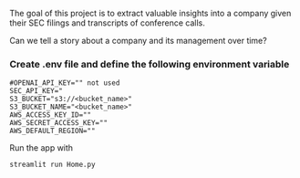 The goal of this project is to extract valuable insights into a company given their SEC filings and transcripts of conference calls.

Can we tell a story about a company and its management over time?

### Create .env file and define the following environment variable

```
#OPENAI_API_KEY="" not used
SEC_API_KEY="
S3_BUCKET="s3://<bucket_name>"
S3_BUCKET_NAME="<bucket_name>"
AWS_ACCESS_KEY_ID=""
AWS_SECRET_ACCESS_KEY=""
AWS_DEFAULT_REGION=""
```

Run the app with

```
streamlit run Home.py
```
